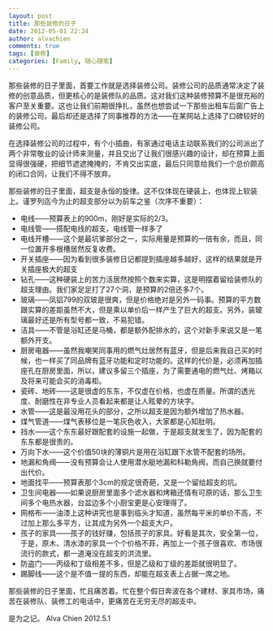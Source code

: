 ```yaml
---
layout: post
title: 那些装修的日子
date: 2012-05-01 22:24
author: alvachien
comments: true
tags: [装修]
categories: [Family, 随心随笔]
---
```

那些装修的日子里面，首要工作就是选择装修公司。装修公司的品质通常决定了装修的创意品质，但更核心的是装修队的品质。这对我们这种装修预算不是很充裕的客户至关重要。这也让我们前期很挣扎，虽然也想尝试一下那些出租车后窗广告上的装修公司，最后却还是选择了同事推荐的方法——在某网站上选择了口碑较好的装修公司。

在选择装修公司的过程中，有个小插曲，有家通过电话主动联系我们的公司派出了两个非常敬业的设计师来测量，并且交出了让我们很感兴趣的设计，却在预算上面显得很强硬，把细节遮遮掩掩的，不肯交出实底，最后只同意给我们一个总价颇高的闭口合同，让我们不得不放弃。

那些装修的日子里面，超支是永恒的旋律。这不仅体现在硬装上，也体现上软装上。谨罗列迄今为止的超支部分以为前车之鉴（次序不重要）：
<ul>
	<li>电线——预算表上的900m，刚好是实际的2/3。</li>
	<li>电线管——搭配电线的超支，电线管一样多了</li>
	<li>电线开槽——这个是最坑爹部分之一，实际用量是预算的一倍有余，而且，同一位置开多根槽居然反复收费。</li>
	<li>开关插座——因为看到很多装修日记都提到插座越多越好，这样的结果就是开关插座极大的超支</li>
	<li>钻孔——这种硬装上的苦力活居然按照个数来实算，这是明摆着留给装修队的超支理由。我们家足足打了27个洞，是预算的2倍还多7个。</li>
	<li>玻璃——凤铝799的双玻是很爽，但是价格绝对是另外一码事。预算的平方数跟实算的差距虽然不大，但是乘以单价后一样产生了巨大的超支。另外，装玻璃最好还是所有型号都一致，不易犯错。</li>
	<li>洁具——不管是浴缸还是马桶，都是额外配排水的，这个对新手来说又是一笔额外开支。</li>
	<li>厨房电器——虽然我嘲笑同事用的燃气灶居然有蓝牙，但是后来我自己买的时候，也一样买了同品牌有蓝牙功能和定时功能的。这样的代价是，必须再加插座孔在厨房里面，所以，建议多留三个插座，为了需要通电的燃气灶、烤箱以及将来可能会买的消毒柜。</li>
	<li>瓷砖、地砖——这是很虚的东东，不仅虚在价格，也虚在质量。所谓的透光度、耐磨性在非专业人员看起来都是让人眩晕的方块字。</li>
	<li>水管——这是最没用花头的部分，之所以超支是因为额外增加了热水器。</li>
	<li>煤气管道——煤气表移位是一笔灰色收入，大家都是心知肚明。</li>
	<li>挡水——这个东东最好跟配套的设施一起做，于是超支就发生了，因为配套的东东都是很贵的。</li>
	<li>万向下水——这个价值50块的薄铜片是用在浴缸跟下水管不配套的场所。</li>
	<li>地漏和角阀——没有预算会让人使用潜水艇地漏和科勒角阀，而自己换就要付出代价。</li>
	<li>地面找平——预算表那个3cm的规定很奇葩，又是一个留给超支的坑。</li>
	<li>卫生间电器——如果说厨房里面多个滤水器和烤箱还情有可原的话，那么卫生间多个电热水器，台盆边多个小厨宝更是心安理得了。</li>
	<li>网格布——油漆上这种讲究也是事到临头才知道，虽然每平米的单价不高，不过加上那么多平方，让其成为另外一个超支大户。</li>
	<li>孩子的家具——孩子的钱好赚，包括孩子的家具。好看是其次，安全第一位，于是，原木、清水漆的家具一个个价格不菲，再加上一个孩子很喜欢、市场很流行的款式，都一道淹没在超支的洪流里。</li>
	<li>防盗门——丙级和丁级相差不多，但是乙级和丁级的差距就很明显了。</li>
	<li>踢脚线——这个是不值一提的东西，却能在超支表上占据一席之地。</li>
</ul>
那些装修的日子里面，忙且痛苦着。忙在整个假日奔波在各个建材、家具市场，痛苦在装修队、装修工的电话中，更痛苦在无穷无尽的超支中。

是为之记。
Alva Chien
2012.5.1
